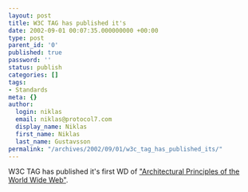 ```yaml
---
layout: post
title: W3C TAG has published it's
date: 2002-09-01 00:07:35.000000000 +00:00
type: post
parent_id: '0'
published: true
password: ''
status: publish
categories: []
tags:
- Standards
meta: {}
author:
  login: niklas
  email: niklas@protocol7.com
  display_name: Niklas
  first_name: Niklas
  last_name: Gustavsson
permalink: "/archives/2002/09/01/w3c_tag_has_published_its/"
---
```

W3C TAG has published it's first WD of ["Architectural Principles of the World Wide Web"](http://www.w3.org/TR/2002/WD-webarch-20020830/).

